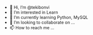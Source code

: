 - 👋 Hi, I’m @tekibonvi
- 👀 I’m interested in Learn
- 🌱 I’m currently learning Python, MySQL
- 💞️ I’m looking to collaborate on ...
- 📫 How to reach me ...

<!---
tekibonvi/tekibonvi is a ✨ special ✨ repository because its `README.md` (this file) appears on your GitHub profile.
You can click the Preview link to take a look at your changes.
--->
